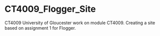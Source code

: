# CT4009_Flogger_Site
CT4009 University of Gloucester work on module CT4009. Creating a site based on assignment 1 for Flogger.
